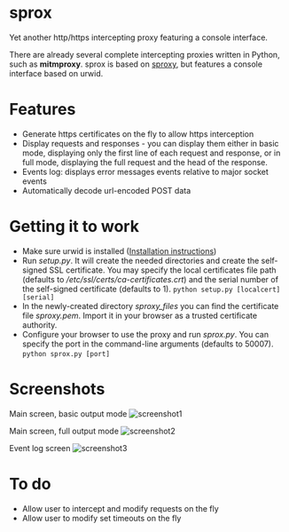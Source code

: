 sprox
=====
Yet another http/https intercepting proxy featuring a console interface.

There are already several complete intercepting proxies written in Python, such as **mitmproxy**.
sprox is based on [sproxy](https://github.com/AdotDdot/sproxy), but features a console interface based on urwid.

Features
=======
  * Generate https certificates on the fly to allow https interception
  * Display requests and responses - you can display them either in basic mode, displaying only the first line of each request and response, or in full mode, displaying the full request and the head of the response.
  * Events log: displays error messages events relative to major socket events
  * Automatically decode url-encoded POST data
  
Getting it to work
==================
  * Make sure urwid is installed ([Installation instructions](https://github.com/wardi/urwid/wiki/Installation-instructions))
  * Run *setup.py*. It will create the needed directories and create the self-signed SSL certificate. You may specify the local certificates file path (defaults to */etc/ssl/certs/ca-certificates.crt*) and the serial number of the self-signed certificate (defaults to 1).
  `python setup.py [localcert] [serial]`
  * In the newly-created directory *sproxy_files* you can find the certificate file *sproxy.pem*. Import it in your browser as a trusted certificate authority.
  * Configure your browser to use the proxy and run *sprox.py*. You can specify the port in the command-line arguments (defaults to 50007).
  `python sprox.py [port]`
  
Screenshots
===========
Main screen, basic output mode
![screenshot1](http://i62.tinypic.com/x6dbit.png "Screenshot 1")

Main screen, full output mode
![screenshot2](http://i59.tinypic.com/9adbfr.png "Screenshot 2")

Event log screen
![screenshot3](http://i59.tinypic.com/w9d4cw.png "Screenshot 3")

  
To do
=====
  * Allow user to intercept and modify requests on the fly
  * Allow user to modify set timeouts on the fly
